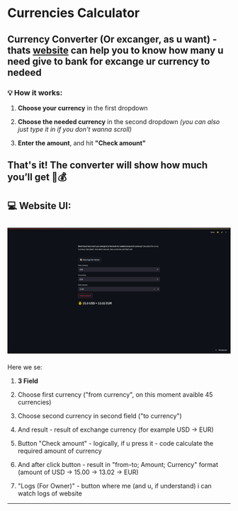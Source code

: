 # Currencies Calculator


**Currency Converter** (Or excanger, as u want) - thats [website](https://excange-currency.streamlit.app/) can help you to know how many u need give to bank for excange ur currency to nedeed
---


### 💡 How it works:

1. **Choose your currency** in the first dropdown

2. **Choose the needed currency** in the second dropdown
   *(you can also just type it in if you don't wanna scroll)*

3. **Enter the amount**, and hit **"Check amount"**

That's it! The converter will show how much you’ll get 🔁💰
---
## 💻 Website UI:
![UI Screenshot](images/site_ui.png)
---
Here we se:
1. **3 Field**
2. Choose first currency ("from currency", on this moment avaible 45 currencies)
3.  Choose second currency in second field ("to currency")
4. And result - result of exchange currency (for example USD -> EUR)

5. Button "Check amount" - logically, if u press it - code calculate the required amount of currency
6. And after click button - result in "from-to; Amount; Currency" format (amount of USD -> 15.00 -> 13.02 -> EUR)
7. "Logs (For Owner)" - button where me (and u, if understand) i can watch logs of website
---
